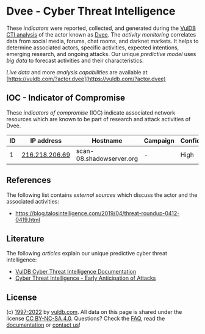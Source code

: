 # Dvee - Cyber Threat Intelligence

These _indicators_ were reported, collected, and generated during the [VulDB CTI analysis](https://vuldb.com/?kb.cti) of the actor known as [Dvee](https://vuldb.com/?actor.dvee). The _activity monitoring_ correlates data from social media, forums, chat rooms, and darknet markets. It helps to determine associated actors, specific activities, expected intentions, emerging research, and ongoing attacks. Our unique _predictive model_ uses _big data_ to forecast activities and their characteristics.

_Live data_ and more _analysis capabilities_ are available at [https://vuldb.com/?actor.dvee](https://vuldb.com/?actor.dvee)

## IOC - Indicator of Compromise

These _indicators of compromise_ (IOC) indicate associated network resources which are known to be part of research and attack activities of Dvee.

ID | IP address | Hostname | Campaign | Confidence
-- | ---------- | -------- | -------- | ----------
1 | [216.218.206.69](https://vuldb.com/?ip.216.218.206.69) | scan-08.shadowserver.org | - | High

## References

The following list contains _external sources_ which discuss the actor and the associated activities:

* https://blog.talosintelligence.com/2019/04/threat-roundup-0412-0419.html

## Literature

The following _articles_ explain our unique predictive cyber threat intelligence:

* [VulDB Cyber Threat Intelligence Documentation](https://vuldb.com/?kb.cti)
* [Cyber Threat Intelligence - Early Anticipation of Attacks](https://www.scip.ch/en/?labs.20201022)

## License

(c) [1997-2022](https://vuldb.com/?kb.changelog) by [vuldb.com](https://vuldb.com/?kb.about). All data on this page is shared under the license [CC BY-NC-SA 4.0](https://creativecommons.org/licenses/by-nc-sa/4.0/). Questions? Check the [FAQ](https://vuldb.com/?kb.faq), read the [documentation](https://vuldb.com/?kb) or [contact us](https://vuldb.com/?contact)!
